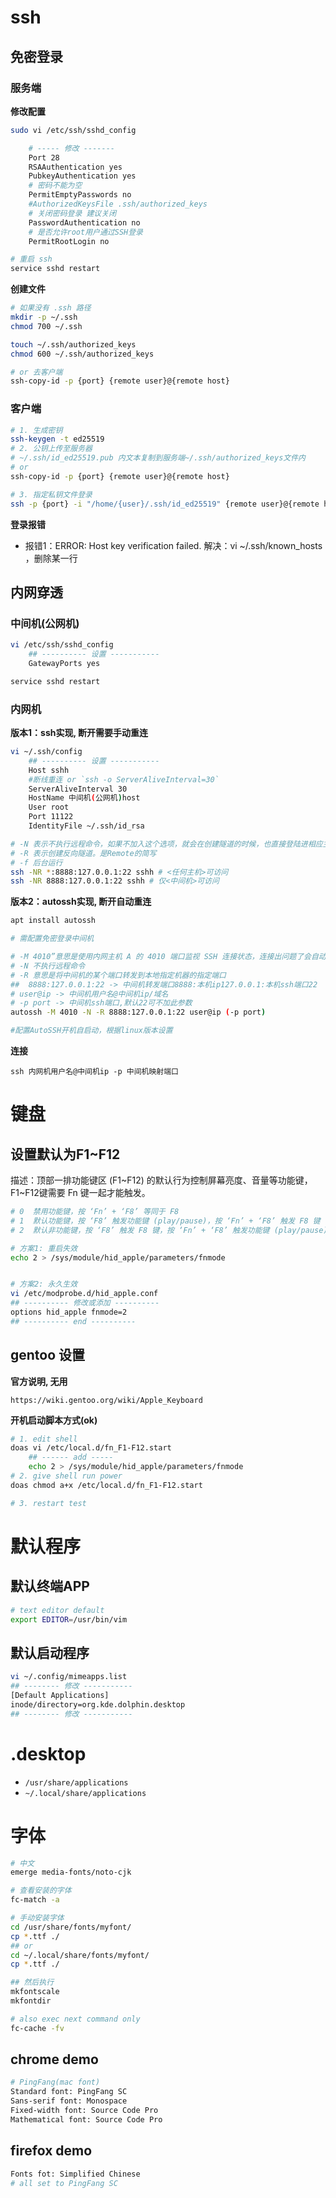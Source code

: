 # ssh

## 免密登录

### 服务端

**修改配置**
```bash
sudo vi /etc/ssh/sshd_config

    # ----- 修改 -------
    Port 28
    RSAAuthentication yes
    PubkeyAuthentication yes
    # 密码不能为空
    PermitEmptyPasswords no
    #AuthorizedKeysFile .ssh/authorized_keys
    # 关闭密码登录 建议关闭
    PasswordAuthentication no
    # 是否允许root用户通过SSH登录
    PermitRootLogin no

# 重启 ssh
service sshd restart
```

**创建文件**

```bash
# 如果没有 .ssh 路径
mkdir -p ~/.ssh
chmod 700 ~/.ssh

touch ~/.ssh/authorized_keys
chmod 600 ~/.ssh/authorized_keys

# or 去客户端
ssh-copy-id -p {port} {remote user}@{remote host}
```

### 客户端

```bash
# 1. 生成密钥
ssh-keygen -t ed25519
# 2. 公钥上传至服务器
# ~/.ssh/id_ed25519.pub 内文本复制到服务端~/.ssh/authorized_keys文件内
# or 
ssh-copy-id -p {port} {remote user}@{remote host}

# 3. 指定私钥文件登录
ssh -p {port} -i "/home/{user}/.ssh/id_ed25519" {remote user}@{remote host}
```

**登录报错**

- 报错1：ERROR: Host key verification failed. 解决：vi ~/.ssh/known_hosts ，删除某一行


## 内网穿透

### 中间机(公网机)

```bash
vi /etc/ssh/sshd_config
    ## ---------- 设置 -----------
    GatewayPorts yes

service sshd restart
```

### 内网机

**版本1：ssh实现, 断开需要手动重连**

```bash
vi ~/.ssh/config
    ## ---------- 设置 -----------
    Host sshh
    #断线重连 or `ssh -o ServerAliveInterval=30`
    ServerAliveInterval 30
    HostName 中间机(公网机)host
    User root
    Port 11122
    IdentityFile ~/.ssh/id_rsa

# -N 表示不执行远程命令，如果不加入这个选项，就会在创建隧道的时候，也直接登陆进相应主机了。此选项适用于只进行端口转发的情况。 
# -R 表示创建反向隧道。是Remote的简写
# -f 后台运行
ssh -NR *:8888:127.0.0.1:22 sshh # <任何主机>可访问
ssh -NR 8888:127.0.0.1:22 sshh # 仅<中间机>可访问
```

**版本2：autossh实现, 断开自动重连**

```bash
apt install autossh

# 需配置免密登录中间机

# -M 4010”意思是使用内网主机 A 的 4010 端口监视 SSH 连接状态，连接出问题了会自动重连
# -N 不执行远程命令
# -R 意思是将中间机的某个端口转发到本地指定机器的指定端口
##  8888:127.0.0.1:22 -> 中间机转发端口8888:本机ip127.0.0.1:本机ssh端口22
# user@ip -> 中间机用户名@中间机ip/域名
# -p port -> 中间机ssh端口,默认22可不加此参数
autossh -M 4010 -N -R 8888:127.0.0.1:22 user@ip (-p port)

#配置AutoSSH开机自启动，根据linux版本设置
```

**连接**

`ssh 内网机用户名@中间机ip -p 中间机映射端口`


# 键盘

## 设置默认为F1~F12

描述：顶部一排功能键区 (F1~F12) 的默认行为控制屏幕亮度、音量等功能键，F1~F12键需要 Fn 键一起才能触发。

```bash
# 0  禁用功能键，按 ‘Fn’ + ‘F8’ 等同于 F8
# 1  默认功能键，按 ‘F8’ 触发功能键 (play/pause)，按 ‘Fn’ + ‘F8’ 触发 F8 键
# 2  默认非功能键，按 ‘F8’ 触发 F8 键，按 ‘Fn’ + ‘F8’ 触发功能键 (play/pause)

# 方案1: 重启失效
echo 2 > /sys/module/hid_apple/parameters/fnmode


# 方案2: 永久生效
vi /etc/modprobe.d/hid_apple.conf
## ---------- 修改或添加 ----------
options hid_apple fnmode=2
## ---------- end ----------
```

## gentoo 设置

**官方说明, 无用**

`https://wiki.gentoo.org/wiki/Apple_Keyboard`

**开机启动脚本方式(ok)**

```sh
# 1. edit shell
doas vi /etc/local.d/fn_F1-F12.start
    ## ------ add -----
    echo 2 > /sys/module/hid_apple/parameters/fnmode
# 2. give shell run power
doas chmod a+x /etc/local.d/fn_F1-F12.start

# 3. restart test
```


# 默认程序

## 默认终端APP

```sh
# text editor default
export EDITOR=/usr/bin/vim
```

## 默认启动程序

```sh
vi ~/.config/mimeapps.list
## -------- 修改 ----------- 
[Default Applications]
inode/directory=org.kde.dolphin.desktop
## -------- 修改 ----------- 
```

# .desktop

- `/usr/share/applications`
- `~/.local/share/applications`



# 字体

```sh
# 中文
emerge media-fonts/noto-cjk

# 查看安装的字体
fc-match -a

# 手动安装字体
cd /usr/share/fonts/myfont/
cp *.ttf ./
## or
cd ~/.local/share/fonts/myfont/
cp *.ttf ./

## 然后执行
mkfontscale
mkfontdir

# also exec next command only
fc-cache -fv
```

## chrome demo

```sh 
# PingFang(mac font)
Standard font: PingFang SC
Sans-serif font: Monospace
Fixed-width font: Source Code Pro
Mathematical font: Source Code Pro
```

## firefox demo

```sh
Fonts fot: Simplified Chinese
# all set to PingFang SC
```
